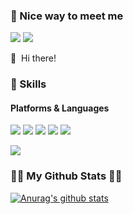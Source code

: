 ### 🤞 Nice way to meet me
<p>
  <a href="https://jimmy-home.tistory.com/" target="_blank"><img src="https://img.shields.io/badge/Blog-22272E?style=flat-square&logo=Tistory&logoColor=white"/></a>
  <a href="mailto:bornd89@hanmail.net" target="_blank"><img src="https://img.shields.io/badge/bornd89@hanmail.net-22272E?style=flat-square&logo=Gmail&logoColor=EA4335"/></a>
</p>

<p>
  👋&nbsp; Hi there!
</p>

### 💪 Skills
#### Platforms & Languages
<p>
  <img src="https://img.shields.io/badge/Javascript-22272E?style=flat-square&logo=Javascript&logoColor=F7DF1E"/>
  <img src="https://img.shields.io/badge/React-22272E?style=flat-square&logo=React&logoColor=61DAFB"/>
  <img src="https://img.shields.io/badge/React Native-22272E?style=flat-square&logo=React&logoColor=61DAFB"/>
  <img src="https://img.shields.io/badge/Android-22272E?style=flat-square&logo=Android&logoColor=3DDC84"/>
  <img src="https://img.shields.io/badge/iOS-22272E?style=flat-square&logo=apple&logoColor=FFFFFF"/>
</p>
<p> 
  <img src="https://img.shields.io/badge/Java-22272E?style=flat-square&logo=Java&logoColor=FFFFFF"/>
</p>

### 👩‍💻 My Github Stats 👩‍💻
<p>

[![Anurag's github stats](https://github-readme-stats.vercel.app/api?username=bornd89)](https://github.com/anuraghazra/github-readme-stats)
</p>



<!--
**bornd89/bornd89** is a ✨ _special_ ✨ repository because its `README.md` (this file) appears on your GitHub profile.

Here are some ideas to get you started:

- 🔭 I’m currently working on ...
- 🌱 I’m currently learning ...
- 👯 I’m looking to collaborate on ...
- 🤔 I’m looking for help with ...
- 💬 Ask me about ...
- 📫 How to reach me: ...
- 😄 Pronouns: ...
- ⚡ Fun fact: ...
-->
